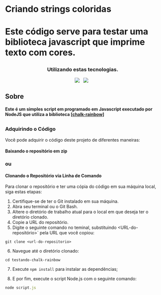 # Criando strings coloridas

<h1 align-items = center> Este código serve para testar uma biblioteca javascript que imprime texto com cores.</p>
 
 ### <div align=center>Utilizando estas tecnologias.</div>
<div align="center">
<img src=https://img.shields.io/badge/-JavaScript-44417?style=for-the-badge&logo=javascript&labelColor=000000&textColor=0D1117/> &nbsp;
<img src=https://img.shields.io/badge/-Node.JS-44417?style=for-the-badge&logo=node.js&labelColor=000000&textColor=0D1117/> &nbsp;
</div>

## Sobre

<h4>Este é um simples script em programado em Javascript executado por 
NodeJS que utiliza a biblioteca [<a href=https://www.npmjs.com/package/chalk-rainbow>chalk-rainbow</a>]</h1>

##

### Adquirindo o Código

Você pode adquirir o código deste projeto de diferentes maneiras:

#### Baixando o repositório em zip

### ou

#### Clonando o Repositório via Linha de Comando

Para clonar o repositório e ter uma cópia do código em sua máquina local, siga estas etapas:

1. Certifique-se de ter o Git instalado em sua máquina.
2. Abra seu terminal ou o Git Bash.
3. Altere o diretório de trabalho atual para o local em que deseja ter o diretório clonado.
4. Copie a URL do repositório.
5. Digite o seguinte comando no teminal, substituindo <URL-do-repositório>` pela URL que você copiou:

```
git clone <url-do-repositorio>
```

6. Navegue até o diretório clonado:

```
cd testando-chalk-rainbow
```

7. Execute `npm install` para instalar as dependências;

8. E por fim, execute o script Node.js com o seguinte comando:

```javascript
node script.js
```

